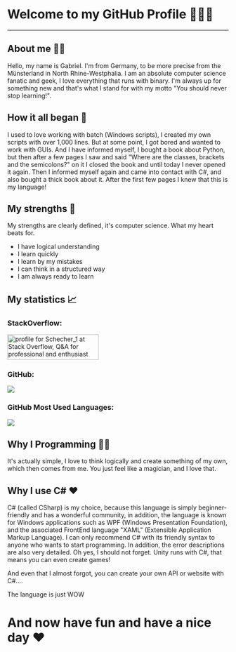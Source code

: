 # Welcome to my GitHub Profile 👋👨‍💻
***

## About me 🙋‍♂️
Hello, my name is Gabriel. I'm from Germany, to be more precise from the Münsterland in North Rhine-Westphalia. I am an absolute computer science fanatic and geek, I love everything that runs with binary. I'm always up for something new and that's what I stand for with my motto "You should never stop learning!".

## How it all began 🧒
I used to love working with batch (Windows scripts), I created my own scripts with over 1,000 lines. But at some point, I got bored and wanted to work with GUIs. And I have informed myself, I bought a book about Python, but then after a few pages I saw and said "Where are the classes, brackets and the semicolons?" on it I closed the book and until today I never opened it again. Then I informed myself again and came into contact with C#, and also bought a thick book about it. After the first few pages I knew that this is my language!

## My strengths 💪
My strengths are clearly defined, it's computer science. What my heart beats for.
- I have logical understanding
- I learn quickly
- I learn by my mistakes
- I can think in a structured way
- I am always ready to learn

## My statistics 📈

### StackOverflow:
<a href="https://stackoverflow.com/users/17158472/schecher-1"><img src="https://stackoverflow.com/users/flair/17158472.png?theme=dark" width="208" height="58" alt="profile for Schecher_1 at Stack Overflow, Q&amp;A for professional and enthusiast programmers" title="profile for Schecher_1 at Stack Overflow, Q&amp;A for professional and enthusiast programmers"></a>

### GitHub:
<img src="https://github-readme-stats.vercel.app/api?username=schecher1&show_icons=true&theme=tokyonight">


### GitHub Most Used Languages:
<img src="https://github-readme-stats.vercel.app/api/top-langs/?username=schecher1&langs_count=10&theme=tokyonight">


## Why I Programming 👨‍💻
It's actually simple, I love to think logically and create something of my own, which then comes from me. You just feel like a magician, and I love that.

## Why I use C# ❤️
C# (called CSharp) is my choice, because this language is simply beginner-friendly and has a wonderful community, in addition, the language is known for Windows applications such as WPF (Windows Presentation Foundation), and the associated FrontEnd language "XAML" (Extensible Application Markup Language).
I can only recommend C# with its friendly syntax to anyone who wants to start programming. In addition, the error descriptions are also very detailed. 
Oh yes, I should not forget. Unity runs with C#, that means you can even create games!

And even that I almost forgot, you can create your own API or website with C#....

The language is just WOW


# And now have fun and have a nice day ❤️
